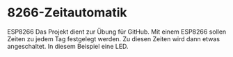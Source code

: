 # 8266-Zeitautomatik

ESP8266
Das Projekt dient zur Übung für GitHub.
Mit einem ESP8266 sollen Zeiten zu jedem Tag festgelegt werden.
Zu diesen Zeiten wird dann etwas angeschaltet. In diesem
Beispiel eine LED.
